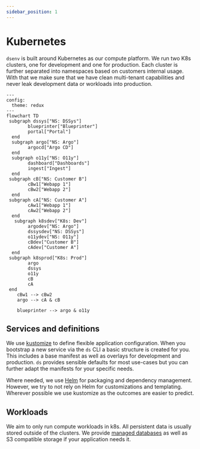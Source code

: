 ```yaml
---
sidebar_position: 1
---
```

# Kubernetes

`dsenv` is built around Kubernetes as our compute platform.
We run two K8s clusters, one for development and one for production.
Each cluster is further separated into namespaces based on customers internal usage.
With that we make sure that we have clean multi-tenant capabilities and never leak development data or workloads into production.


```mermaid
---
config:
  theme: redux
---
flowchart TD
 subgraph dssys["NS: DSSys"]
        blueprinter["Blueprinter"]
        portal["Portal"]
  end
  subgraph argo["NS: Argo"]
        argocd["Argo CD"]
  end
  subgraph o11y["NS: O11y"]
        dashboard["Dashboards"]
        ingest["Ingest"]
  end
 subgraph cB["NS: Customer B"]
        cBw1["Webapp 1"]
        cBw2["Webapp 2"]
  end
 subgraph cA["NS: Customer A"]
        cAw1["Webapp 1"]
        cAw2["Webapp 2"]
  end
   subgraph k8sdev["K8s: Dev"]
        argodev["NS: Argo"]
        dssysdev["NS: DSSys"]
        o11ydev["NS: O11y"]
        cBdev["Customer B"]
        cAdev["Customer A"]
  end
 subgraph k8sprod["K8s: Prod"]
        argo
        dssys
        o11y
        cB
        cA
 end
    cBw1 --> cBw2
    argo --> cA & cB

    blueprinter --> argo & o11y

```

## Services and definitions

We use [kustomize](https://kustomize.io/) to define flexible application configuration.
When you bootstrap a new service via the `ds` CLI a basic structure is created for you.
This includes a base manifest as well as overlays for development and production.
`ds` provides sensible defaults for most use-cases but you can further adapt the manifests for your specific needs.

Where needed, we use [Helm](https://helm.sh/) for packaging and dependency management.
However, we try to not rely on Helm for customizations and templating. Wherever possible we use kustomize as the outcomes are easier to predict.

## Workloads

We aim to only run compute workloads in k8s. All persistent data is usually stored outside of the clusters.
We provide [managed databases](/docs/architecture/databases) as well as S3 compatible storage if your application needs it.